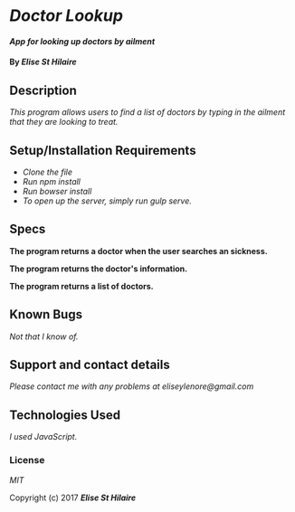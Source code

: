 # _Doctor Lookup_

#### _App for looking up doctors by ailment_

#### By _**Elise St Hilaire**_

## Description

_This program allows users to find a list of doctors by typing in the ailment that they are looking to treat._

## Setup/Installation Requirements
* _Clone the file_
* _Run npm install_
* _Run bowser install_
* _To open up the server, simply run gulp serve._


## Specs

**The program returns a doctor when the user searches an sickness.**

**The program returns the doctor's information.**

**The program returns a list of doctors.**


## Known Bugs

_Not that I know of._

## Support and contact details

_Please contact me with any problems at eliseylenore@gmail.com_

## Technologies Used

_I used JavaScript._

### License

*MIT*

Copyright (c) 2017 **_Elise St Hilaire_**
